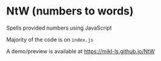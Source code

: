 # NtW (numbers to words)
Spells provided numbers using JavaScript

Majority of the code is on `index.js`

A demo/preview is available at https://mikl-ls.github.io/NtW
